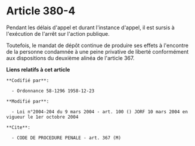 # Article 380-4

Pendant les délais d'appel et durant l'instance d'appel, il est sursis à l'exécution de l'arrêt sur l'action publique.

Toutefois, le mandat de dépôt continue de produire ses effets à l'encontre de la personne condamnée à une peine privative de
liberté conformément aux dispositions du deuxième alinéa de l'article 367.

**Liens relatifs à cet article**

	**Codifié par**:

	  - Ordonnance 58-1296 1958-12-23

	**Modifié par**:

	  - Loi n°2004-204 du 9 mars 2004 - art. 100 () JORF 10 mars 2004 en vigueur le 1er octobre 2004

	**Cite**:

	  - CODE DE PROCEDURE PENALE - art. 367 (M)
